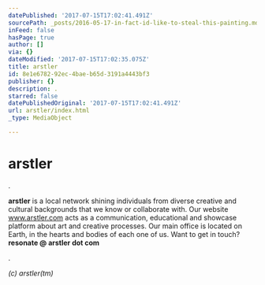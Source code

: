 ```yaml
---
datePublished: '2017-07-15T17:02:41.491Z'
sourcePath: _posts/2016-05-17-in-fact-id-like-to-steal-this-painting.md
inFeed: false
hasPage: true
author: []
via: {}
dateModified: '2017-07-15T17:02:35.075Z'
title: arstler
id: 8e1e6782-92ec-4bae-b65d-3191a4443bf3
publisher: {}
description: .
starred: false
datePublishedOriginal: '2017-07-15T17:02:41.491Z'
url: arstler/index.html
_type: MediaObject

---
```

# arstler

.

**arstler** is a local network shining individuals from diverse creative and cultural backgrounds that we know or collaborate with. Our website www.arstler.com acts as a communication, educational and showcase platform about art and creative processes. Our main office is located on Earth, in the hearts and bodies of each one of us. Want to get in touch? **resonate @ arstler dot com**

.

_(c) arstler(tm)_